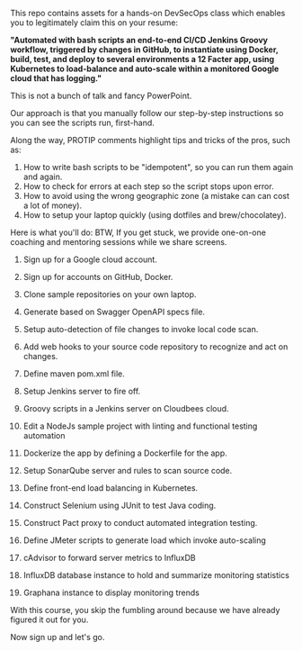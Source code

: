 This repo contains assets for a hands-on DevSecOps class which enables you to legitimately claim this on your resume:

<strong>"Automated with bash scripts an end-to-end CI/CD Jenkins Groovy workflow, triggered by changes in GitHub, to instantiate using Docker, build, test, and deploy to several environments a 12 Facter app, using Kubernetes to load-balance and auto-scale within a monitored Google cloud that has logging."</strong>

This is not a bunch of talk and fancy PowerPoint.

Our approach is that you manually follow our step-by-step instructions so you can see the scripts run, first-hand.

Along the way, PROTIP comments highlight tips and tricks of the pros, such as:

1. How to write bash scripts to be "idempotent", so you can run them again and again.
2. How to check for errors at each step so the script stops upon error.
3. How to avoid using the wrong geographic zone (a mistake can can cost a lot of money).
4. How to setup your laptop quickly (using dotfiles and brew/chocolatey).

Here is what you'll do:
BTW, If you get stuck, we provide one-on-one coaching and mentoring sessions while we share screens.

1. Sign up for a Google cloud account.
1. Sign up for accounts on GitHub, Docker.
1. Clone sample repositories on your own laptop.

0. Generate based on Swagger OpenAPI specs file.
0. Setup auto-detection of file changes to invoke local code scan.

0. Add web hooks to your source code repository to recognize and act on changes.
0. Define maven pom.xml file.
0. Setup Jenkins server to fire off.
0. Groovy scripts in a Jenkins server on Cloudbees cloud.
0. Edit a NodeJs sample project with linting and functional testing automation
0. Dockerize the app by defining a Dockerfile for the app.
0. Setup SonarQube server and rules to scan source code.
8. Define front-end load balancing in Kubernetes.

0. Construct Selenium using JUnit to test Java coding.
0. Construct Pact proxy to conduct automated integration testing.
0. Define JMeter scripts to generate load which invoke auto-scaling

0. cAdvisor to forward server metrics to InfluxDB
0. InfluxDB database instance to hold and summarize monitoring statistics
0. Graphana instance to display monitoring trends

With this course, you skip the fumbling around because we have already figured it out for you.

Now sign up and let's go.

